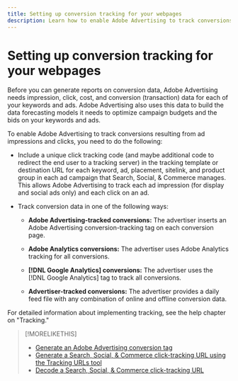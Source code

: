 ```yaml
---
title: Setting up conversion tracking for your webpages
description: Learn how to enable Adobe Advertising to track conversions resulting from ad impressions and clicks. 
---
```

# Setting up conversion tracking for your webpages

Before you can generate reports on conversion data, Adobe Advertising needs impression, click, cost, and conversion (transaction) data for each of your keywords and ads. Adobe Advertising also uses this data to build the data forecasting models it needs to optimize campaign budgets and the bids on your keywords and ads.

To enable Adobe Advertising to track conversions resulting from ad impressions and clicks, you need to do the following:

* Include a unique click tracking code (and maybe additional code to redirect the end user to a tracking server) in the tracking template or destination URL for each keyword, ad, placement, sitelink, and product group in each ad campaign that Search, Social, & Commerce manages. This allows Adobe Advertising to track each ad impression (for display and social ads only) and each click on an ad.

* Track conversion data in one of the following ways:

  * **Adobe Advertising-tracked conversions:** The advertiser inserts an Adobe Advertising conversion-tracking tag on each conversion page.

  * **Adobe Analytics conversions:** The advertiser uses Adobe Analytics tracking for all conversions.

  * **[!DNL Google Analytics] conversions:** The advertiser uses the [!DNL Google Analytics] tag to track all conversions.

  * **Advertiser-tracked conversions:** The advertiser provides a daily feed file with any combination of online and offline conversion data.

For detailed information about implementing tracking, see the help chapter on "Tracking."

>[!MORELIKETHIS]
>
>* [Generate an Adobe Advertising conversion tag](/help/search-social-commerce/tools/conversion-tag-generate.md)
>* [Generate a Search, Social, & Commerce click-tracking URL using the Tracking URLs tool](/help/search-social-commerce/tools/click-tracking-url-generate.md)
>* [Decode a Search, Social, & Commerce click-tracking URL](/help/search-social-commerce/tools/click-tracking-url-decode.md)
